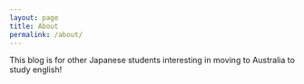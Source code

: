 ```yaml
---
layout: page
title: About
permalink: /about/
---
```


This blog is for other Japanese students interesting in moving to Australia
to study english!

